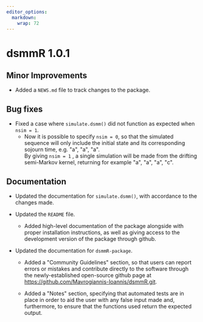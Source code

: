 ```yaml
---
editor_options: 
  markdown: 
    wrap: 72
---
```


# dsmmR 1.0.1

## Minor Improvements

-   Added a `NEWS.md` file to track changes to the package.

## Bug fixes

-   Fixed a case where `simulate.dsmm()` did not function as expected
    when `nsim = 1`.
    -   Now it is possible to specify `nsim = 0`, so that the simulated
        sequence will only include the initial state and its
        corresponding sojourn time, e.g. "a", "a", "a".\
        By giving `nsim = 1` , a single simulation will be made from the
        drifting semi-Markov kernel, returning for example "a", "a",
        "a", "c".

## Documentation

-   Updated the documentation for `simulate.dsmm()`, with accordance to
    the changes made.

-   Updated the `README` file.

    -   Added high-level documentation of the package alongside with
        proper installation instructions, as well as giving access to
        the development version of the package through github.

-   Updated the documentation for `dsmmR-package`.

    -   Added a "Community Guidelines" section, so that users can report
        errors or mistakes and contribute directly to the software
        through the newly-established open-source github page at
        <https://github.com/Mavrogiannis-Ioannis/dsmmR.git>.

    -   Added a "Notes" section, specifying that automated tests are in
        place in order to aid the user with any false input made and,
        furthermore, to ensure that the functions used return the
        expected output.
